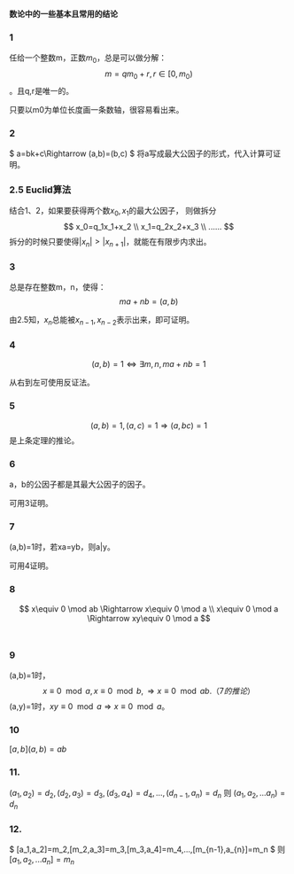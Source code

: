 ​**数论中的一些基本且常用的结论**

### 1
任给一个整数m，正数$m_0$，总是可以做分解：
$$
m=qm_0+r,r\in [0,m_0)
$$
。且q,r是唯一的。

只要以m0为单位长度画一条数轴，很容易看出来。

### 2
$
a=bk+c\Rightarrow (a,b)=(b,c)
$
将a写成最大公因子的形式，代入计算可证明。
### 2.5 Euclid算法
结合1、2，如果要获得两个数$x_0,x_1$的最大公因子，
则做拆分
$$
x_0=q_1x_1+x_2
\\
x_1=q_2x_2+x_3
\\
......
$$
拆分的时候只要使得$|x_n|>|x_{n+1}|$，就能在有限步内求出。

### 3
总是存在整数m，n，使得：
$$
ma+nb=(a,b)
$$

由2.5知，$x_{n}$总能被$x_{n-1},x_{n-2}$表示出来，即可证明。

### 4
$$
(a,b)=1\Leftrightarrow \exists m,n, ma+nb=1
$$


从右到左可使用反证法。

### 5
$$
(a,b)=1,(a,c)=1\Rightarrow (a,bc)=1
$$
是上条定理的推论。

### 6
a，b的公因子都是其最大公因子的因子。

可用3证明。

### 7
(a,b)=1时，若xa=yb，则a|y。

可用4证明。

### 8
$$
x\equiv 0 \mod ab \Rightarrow x\equiv 0 \mod a
\\
x\equiv 0 \mod a \Rightarrow xy\equiv 0 \mod a
$$
 
### 9

(a,b)=1时，
$$
x\equiv 0 \mod a, x\equiv 0 \mod b,\Rightarrow x\equiv 0 \mod ab.（7的推论）
$$
(a,y)=1时，$xy\equiv 0 \mod a \Rightarrow x\equiv 0\mod a$。

### 10
$[a,b](a,b)=ab$

### 11.
$(a_1,a_2)=d_2,(d_2,a_3)=d_3,(d_3,a_4)=d_4,...,(d_{n-1},a_{n})=d_n$
则
$(a_1,a_2,...a_n)=d_n$

### 12.
$
[a_1,a_2]=m_2,[m_2,a_3]=m_3,[m_3,a_4]=m_4,...,[m_{n-1},a_{n}]=m_n
$
则
$[a_1,a_2,...a_n]=m_n$


​